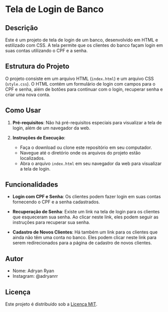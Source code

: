 # Tela de Login de Banco

## Descrição

Este é um projeto de tela de login de um banco, desenvolvido em HTML e estilizado com CSS. A tela permite que os clientes do banco façam login em suas contas utilizando o CPF e a senha.

## Estrutura do Projeto

O projeto consiste em um arquivo HTML (`index.html`) e um arquivo CSS (`style.css`). O HTML contém um formulário de login com campos para o CPF e senha, além de botões para continuar com o login, recuperar senha e criar uma nova conta.

## Como Usar

1. **Pré-requisitos**: Não há pré-requisitos especiais para visualizar a tela de login, além de um navegador da web.

2. **Instruções de Execução**:
   
   - Faça o download ou clone este repositório em seu computador.
   - Navegue até o diretório onde os arquivos do projeto estão localizados.
   - Abra o arquivo `index.html` em seu navegador da web para visualizar a tela de login.

## Funcionalidades

- **Login com CPF e Senha**: Os clientes podem fazer login em suas contas fornecendo o CPF e a senha cadastrados.

- **Recuperação de Senha**: Existe um link na tela de login para os clientes que esqueceram sua senha. Ao clicar neste link, eles podem seguir as instruções para recuperar sua senha.

- **Cadastro de Novos Clientes**: Há também um link para os clientes que ainda não têm uma conta no banco. Eles podem clicar neste link para serem redirecionados para a página de cadastro de novos clientes.

## Autor

- Nome: Adryan Ryan
- Instagram: @adryanrr

## Licença

Este projeto é distribuído sob a [Licença MIT](https://opensource.org/licenses/MIT).
